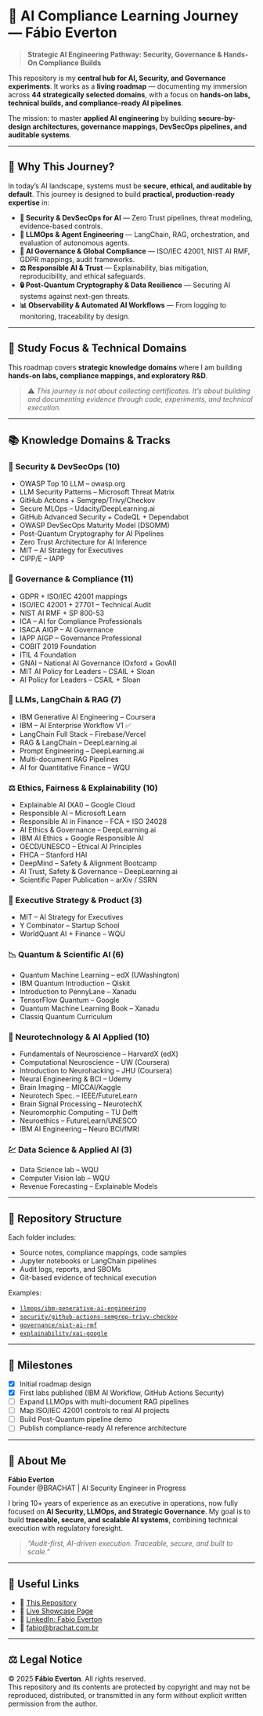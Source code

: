 # 🧠 AI Compliance Learning Journey — Fábio Everton  

> **Strategic AI Engineering Pathway: Security, Governance & Hands-On Compliance Builds**  

This repository is my **central hub for AI, Security, and Governance experiments**. It works as a **living roadmap** — documenting my immersion across **44 strategically selected domains**, with a focus on **hands-on labs, technical builds, and compliance-ready AI pipelines**.  

The mission: to master **applied AI engineering** by building **secure-by-design architectures, governance mappings, DevSecOps pipelines, and auditable systems**.  

---

## 🎯 Why This Journey?  

In today’s AI landscape, systems must be **secure, ethical, and auditable by default**. This journey is designed to build **practical, production-ready expertise** in:  

* **🔐 Security & DevSecOps for AI** — Zero Trust pipelines, threat modeling, evidence-based controls.  
* **🧠 LLMOps & Agent Engineering** — LangChain, RAG, orchestration, and evaluation of autonomous agents.  
* **🧭 AI Governance & Global Compliance** — ISO/IEC 42001, NIST AI RMF, GDPR mappings, audit frameworks.  
* **⚖️ Responsible AI & Trust** — Explainability, bias mitigation, reproducibility, and ethical safeguards.  
* **🔒 Post-Quantum Cryptography & Data Resilience** — Securing AI systems against next-gen threats.  
* **📊 Observability & Automated AI Workflows** — From logging to monitoring, traceability by design.  

---

## 🧭 Study Focus & Technical Domains  

This roadmap covers **strategic knowledge domains** where I am building **hands-on labs, compliance mappings, and exploratory R&D**.  

> ⚠️ *This journey is not about collecting certificates. It’s about building and documenting evidence through code, experiments, and technical execution.*  

---

## 📚 Knowledge Domains & Tracks  

### 🔐 Security & DevSecOps (10)  
- OWASP Top 10 LLM – owasp.org  
- LLM Security Patterns – Microsoft Threat Matrix  
- GitHub Actions + Semgrep/Trivy/Checkov  
- Secure MLOps – Udacity/DeepLearning.ai  
- GitHub Advanced Security + CodeQL + Dependabot  
- OWASP DevSecOps Maturity Model (DSOMM)  
- Post-Quantum Cryptography for AI Pipelines  
- Zero Trust Architecture for AI Inference  
- MIT – AI Strategy for Executives  
- CIPP/E – IAPP  

### 🧭 Governance & Compliance (11)  
- GDPR + ISO/IEC 42001 mappings  
- ISO/IEC 42001 + 27701 – Technical Audit  
- NIST AI RMF + SP 800-53  
- ICA – AI for Compliance Professionals  
- ISACA AIGP – AI Governance  
- IAPP AIGP – Governance Professional  
- COBIT 2019 Foundation  
- ITIL 4 Foundation  
- GNAI – National AI Governance (Oxford + GovAI)  
- MIT AI Policy for Leaders – CSAIL + Sloan  
- AI Policy for Leaders – CSAIL + Sloan  

### 🧠 LLMs, LangChain & RAG (7)  
- IBM Generative AI Engineering – Coursera  
- IBM – AI Enterprise Workflow V1 ✅  
- LangChain Full Stack – Firebase/Vercel  
- RAG & LangChain – DeepLearning.ai  
- Prompt Engineering – DeepLearning.ai  
- Multi-document RAG Pipelines  
- AI for Quantitative Finance – WQU  

### ⚖️ Ethics, Fairness & Explainability (10)  
- Explainable AI (XAI) – Google Cloud  
- Responsible AI – Microsoft Learn  
- Responsible AI in Finance – FCA + ISO 24028  
- AI Ethics & Governance – DeepLearning.ai  
- IBM AI Ethics + Google Responsible AI  
- OECD/UNESCO – Ethical AI Principles  
- FHCA – Stanford HAI  
- DeepMind – Safety & Alignment Bootcamp  
- AI Trust, Safety & Governance – DeepLearning.ai  
- Scientific Paper Publication – arXiv / SSRN  

### 💼 Executive Strategy & Product (3)  
- MIT – AI Strategy for Executives  
- Y Combinator – Startup School  
- WorldQuant AI + Finance – WQU  

### 📉 Quantum & Scientific AI (6)  
- Quantum Machine Learning – edX (UWashington)  
- IBM Quantum Introduction – Qiskit  
- Introduction to PennyLane – Xanadu  
- TensorFlow Quantum – Google  
- Quantum Machine Learning Book – Xanadu  
- Classiq Quantum Curriculum  

### 🧠 Neurotechnology & AI Applied (10)  
- Fundamentals of Neuroscience – HarvardX (edX)  
- Computational Neuroscience – UW (Coursera)  
- Introduction to Neurohacking – JHU (Coursera)  
- Neural Engineering & BCI – Udemy  
- Brain Imaging – MICCAI/Kaggle  
- Neurotech Spec. – IEEE/FutureLearn  
- Brain Signal Processing – NeurotechX  
- Neuromorphic Computing – TU Delft  
- Neuroethics – FutureLearn/UNESCO  
- IBM AI Engineering – Neuro BCI/fMRI  

### 💹 Data Science & Applied AI (3)  
- Data Science lab – WQU  
- Computer Vision lab – WQU  
- Revenue Forecasting – Explainable Models  

---

## 📁 Repository Structure  

Each folder includes:  
- Source notes, compliance mappings, code samples  
- Jupyter notebooks or LangChain pipelines  
- Audit logs, reports, and SBOMs  
- Git-based evidence of technical execution  

Examples:  
- [`llmops/ibm-generative-ai-engineering`](./llmops/ibm-generative-ai-engineering)  
- [`security/github-actions-semgrep-trivy-checkov`](./security/github-actions-semgrep-trivy-checkov)  
- [`governance/nist-ai-rmf`](./governance/nist-ai-rmf)  
- [`explainability/xai-google`](./explainability/xai-google)  

---

## 🚀 Milestones  

- [x] Initial roadmap design  
- [x] First labs published (IBM AI Workflow, GitHub Actions Security)  
- [ ] Expand LLMOps with multi-document RAG pipelines  
- [ ] Map ISO/IEC 42001 controls to real AI projects  
- [ ] Build Post-Quantum pipeline demo  
- [ ] Publish compliance-ready AI reference architecture  

---

## 👤 About Me  

**Fábio Everton**  
Founder @BRACHAT | AI Security Engineer in Progress  

I bring 10+ years of experience as an executive in operations, now fully focused on **AI Security, LLMOps, and Strategic Governance**. My goal is to build **traceable, secure, and scalable AI systems**, combining technical execution with regulatory foresight.  

> *“Audit-first, AI-driven execution. Traceable, secure, and built to scale.”*  

---

## 🔗 Useful Links  

- 📂 [This Repository](https://github.com/Fabiobeverton/ai-compliance-learning-journey)  
- 🧠 [Live Showcase Page](https://fabiobeverton.github.io/everton-showcase/)  
- 💼 [LinkedIn: Fabio Everton](https://www.linkedin.com/in/fabio-everton-3b62b1129/)  
- 📧 [fabio@brachat.com.br](mailto:fabio@brachat.com.br)  

---

## ⚖️ Legal Notice  

© 2025 **Fábio Everton**. All rights reserved.  
This repository and its contents are protected by copyright and may not be reproduced, distributed, or transmitted in any form without explicit written permission from the author.  

